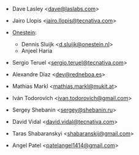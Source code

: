- Dave Lasley \<<dave@laslabs.com>\>

- Jairo Llopis \<<jairo.llopis@tecnativa.com>\>

- [Onestein](https://www.onestein.nl):
  - Dennis Sluijk \<<d.sluijk@onestein.nl>\>
  - Anjeel Haria

- Sergio Teruel \<<sergio.teruel@tecnativa.com>\>

- Alexandre Díaz \<<dev@redneboa.es>\>

- Mathias Markl \<<mathias.markl@mukit.at>\>

- Iván Todorovich \<<ivan.todorovich@gmail.com>\>

- Sergey Shebanin \<<sergey@shebanin.ru>\>

- David Vidal \<<david.vidal@tecnativa.com>\>

- Taras Shabaranskyi \<<shabaranskij@gmail.com>\>

- Angel Patel \<<patelangel1414@gmail.com>\>
